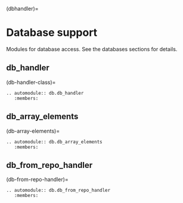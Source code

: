 (dbhandler)=

# Database support

Modules for database access. See the databases sections for details.

## db_handler

(db-handler-class)=

```{eval-rst}
.. automodule:: db.db_handler
   :members:
```

## db_array_elements

(db-array-elements)=

```{eval-rst}
.. automodule:: db.db_array_elements
   :members:
```

## db_from_repo_handler

(db-from-repo-handler)=

```{eval-rst}
.. automodule:: db.db_from_repo_handler
   :members:
```
